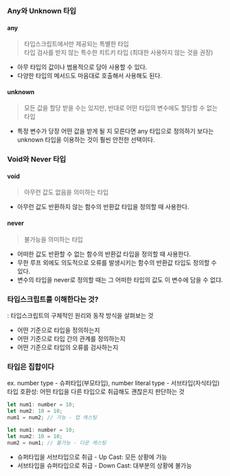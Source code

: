 ### Any와 Unknown 타입

#### any

> 타입스크립트에서만 제공되는 특별한 타입 <br/>
> 타입 검사를 받지 않는 특수한 치트키 타입 (최대한 사용하지 않는 것을 권장)

- 아무 타입의 값이나 범용적으로 담아 사용할 수 있다.
- 다양한 타입의 메서드도 마음대로 호출해서 사용해도 된다.

#### unknown

> 모든 값을 할당 받을 수는 있지만, 반대로 어떤 타입의 변수에도 할당할 수 없는 타입

- 특정 변수가 당장 어떤 값을 받게 될 지 모른다면 any 타입으로 정의하기 보다는 unknown 타입을 이용하는 것이 훨씬 안전한 선택이다.

### Void와 Never 타입

#### void

> 아무런 값도 없음을 의미하는 타입

- 아무런 값도 반환하지 않는 함수의 반환값 타입을 정의할 때 사용한다.

#### never

> 불가능을 의미하는 타입

- 어떠한 값도 반환할 수 없는 함수의 반환값 타입을 정의할 때 사용한다.
- 무한 루프 외에도 의도적으로 오류를 발생시키는 함수의 반환값 타입도 정의할 수 있다.
- 변수의 타입을 never로 정의할 때는 그 어떠한 타입의 값도 이 변수에 담을 수 없댜.

### 타입스크립트를 이해한다는 것?

: 타입스크립트의 구체적인 원리와 동작 방식을 살펴보는 것

- 어떤 기준으로 타입을 정의하는지
- 어떤 기준으로 타입 간의 관계를 정의하는지
- 어떤 기준으로 타입의 오류를 검사하는지

### 타입은 집합이다

ex. number type - 슈퍼타입(부모타입), number literal type - 서브타입(자식타입) <br/>
타입 호환성: 어떤 타입을 다른 타입으로 취급해도 괜찮은지 판단하는 것

```js
let num1: number = 10;
let num2: 10 = 10;
num1 = num2; // 가능 - 업 캐스팅
```

```js
let num1: number = 10;
let num2: 10 = 10;
num2 = num1; // 불가능 - 다운 캐스팅
```

- 슈퍼타입을 서브타입으로 취급 - Up Cast: 모든 상황에 가능
- 서브타입을 슈퍼타입으로 취급 - Down Cast: 대부분의 상황에 불가능
